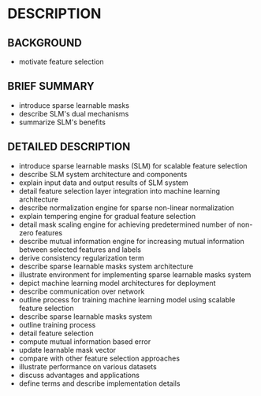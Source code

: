 # DESCRIPTION

## BACKGROUND

- motivate feature selection

## BRIEF SUMMARY

- introduce sparse learnable masks
- describe SLM's dual mechanisms
- summarize SLM's benefits

## DETAILED DESCRIPTION

- introduce sparse learnable masks (SLM) for scalable feature selection
- describe SLM system architecture and components
- explain input data and output results of SLM system
- detail feature selection layer integration into machine learning architecture
- describe normalization engine for sparse non-linear normalization
- explain tempering engine for gradual feature selection
- detail mask scaling engine for achieving predetermined number of non-zero features
- describe mutual information engine for increasing mutual information between selected features and labels
- derive consistency regularization term
- describe sparse learnable masks system architecture
- illustrate environment for implementing sparse learnable masks system
- depict machine learning model architectures for deployment
- describe communication over network
- outline process for training machine learning model using scalable feature selection
- describe sparse learnable masks system
- outline training process
- detail feature selection
- compute mutual information based error
- update learnable mask vector
- compare with other feature selection approaches
- illustrate performance on various datasets
- discuss advantages and applications
- define terms and describe implementation details

